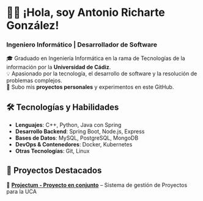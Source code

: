 # 👨‍💻 ¡Hola, soy Antonio Richarte González!  
### Ingeniero Informático | Desarrollador de Software  

🎓 Graduado en Ingeniería Informática en la rama de Tecnologías de la información por la **Universidad de Cádiz**.  
💡 Apasionado por la tecnología, el desarrollo de software y la resolución de problemas complejos.  
🚀 Subo mis **proyectos personales** y experimentos en este GitHub.  

## 🛠 Tecnologías y Habilidades  
- **Lenguajes**: C++, Python, Java con Spring  
- **Desarrollo Backend**: Spring Boot, Node.js, Express  
- **Bases de Datos**: MySQL, PostgreSQL, MongoDB  
- **DevOps & Contenedores**: Docker, Kubernetes  
- **Otras Tecnologías**: Git, Linux 

## 📌 Proyectos Destacados  
🔹 **[Projectum - Proyecto en conjunto](https://github.com/antoniorichartedev/iw_24-25_SISTEMA_WEB_CARTERA_PROYECTOS)** – Sistema de gestión de Proyectos para la UCA
  